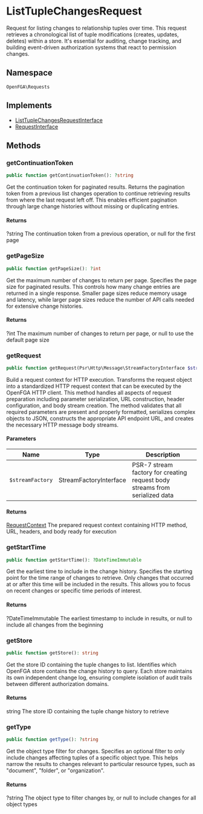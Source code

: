 # ListTupleChangesRequest

Request for listing changes to relationship tuples over time. This request retrieves a chronological list of tuple modifications (creates, updates, deletes) within a store. It&#039;s essential for auditing, change tracking, and building event-driven authorization systems that react to permission changes.

## Namespace
`OpenFGA\Requests`

## Implements
* [ListTupleChangesRequestInterface](Requests/ListTupleChangesRequestInterface.md)
* [RequestInterface](Requests/RequestInterface.md)



## Methods
### getContinuationToken


```php
public function getContinuationToken(): ?string
```

Get the continuation token for paginated results. Returns the pagination token from a previous list changes operation to continue retrieving results from where the last request left off. This enables efficient pagination through large change histories without missing or duplicating entries.


#### Returns
?string
 The continuation token from a previous operation, or null for the first page

### getPageSize


```php
public function getPageSize(): ?int
```

Get the maximum number of changes to return per page. Specifies the page size for paginated results. This controls how many change entries are returned in a single response. Smaller page sizes reduce memory usage and latency, while larger page sizes reduce the number of API calls needed for extensive change histories.


#### Returns
?int
 The maximum number of changes to return per page, or null to use the default page size

### getRequest


```php
public function getRequest(Psr\Http\Message\StreamFactoryInterface $streamFactory): OpenFGA\Network\RequestContext
```

Build a request context for HTTP execution. Transforms the request object into a standardized HTTP request context that can be executed by the OpenFGA HTTP client. This method handles all aspects of request preparation including parameter serialization, URL construction, header configuration, and body stream creation. The method validates that all required parameters are present and properly formatted, serializes complex objects to JSON, constructs the appropriate API endpoint URL, and creates the necessary HTTP message body streams.

#### Parameters
| Name | Type | Description |
|------|------|-------------|
| `$streamFactory` | StreamFactoryInterface | PSR-7 stream factory for creating request body streams from serialized data |

#### Returns
[RequestContext](Network/RequestContext.md)
 The prepared request context containing HTTP method, URL, headers, and body ready for execution

### getStartTime


```php
public function getStartTime(): ?DateTimeImmutable
```

Get the earliest time to include in the change history. Specifies the starting point for the time range of changes to retrieve. Only changes that occurred at or after this time will be included in the results. This allows you to focus on recent changes or specific time periods of interest.


#### Returns
?DateTimeImmutable
 The earliest timestamp to include in results, or null to include all changes from the beginning

### getStore


```php
public function getStore(): string
```

Get the store ID containing the tuple changes to list. Identifies which OpenFGA store contains the change history to query. Each store maintains its own independent change log, ensuring complete isolation of audit trails between different authorization domains.


#### Returns
string
 The store ID containing the tuple change history to retrieve

### getType


```php
public function getType(): ?string
```

Get the object type filter for changes. Specifies an optional filter to only include changes affecting tuples of a specific object type. This helps narrow the results to changes relevant to particular resource types, such as &quot;document&quot;, &quot;folder&quot;, or &quot;organization&quot;.


#### Returns
?string
 The object type to filter changes by, or null to include changes for all object types

